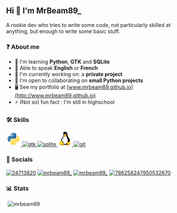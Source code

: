 <!-- Title -->
<h2>Hi 👋 I'm MrBeam89_</h2>

<!-- Description -->
<p>A rookie dev who tries to write some code, not particularly skilled at anything, but enough to write some basic stuff.</p>

<!-- About me -->
<h3 align="left">❓ About me</h3>

* 🧠 I'm learning **Python**, **GTK** and **SQLite**
* 💬 Able to speak **English** or **French**
* 🚀 I'm currently working on: a **private project**
* 🤝 I'm open to collaborating on **small Python projects**
* 🖥️ See my portfolio at [www.mrbeam89.github.io](http://www.mrbeam89.github.io)
* ⚡ (Not so) fun fact : I'm still in highschool

<!-- Skills -->
<h3 align="left">🛠️ Skills</h3>
<p align="left">
  <a href="https://www.python.org" target="_blank" rel="noreferrer"> <img src="https://raw.githubusercontent.com/devicons/devicon/master/icons/python/python-original.svg" alt="python" width="40" height="40"/> </a>
  <a href="https://www.gtk.org/" target="_blank" rel="noreferrer"> <img src="https://upload.wikimedia.org/wikipedia/commons/7/71/GTK_logo.svg" alt="gtk" width="40" height="40"/> </a>
  <a href="https://www.sqlite.org/" target="_blank" rel="noreferrer"> <img src="https://www.vectorlogo.zone/logos/sqlite/sqlite-icon.svg" alt="sqlite" width="40" height="40"/> </a>
  <a href="https://www.linux.org/" target="_blank" rel="noreferrer"> <img src="https://raw.githubusercontent.com/devicons/devicon/master/icons/linux/linux-original.svg" alt="linux" width="40" height="40"/> </a>
  <a href="https://git-scm.com/" target="_blank" rel="noreferrer"> <img src="https://www.vectorlogo.zone/logos/git-scm/git-scm-icon.svg" alt="git" width="40" height="40"/> </a> 
</p>

<!-- Socials -->
<h3 align="left">👥 Socials</h3>
<p align="left">
<a href="https://stackoverflow.com/users/24713820" target="blank"><img align="center" src="https://raw.githubusercontent.com/rahuldkjain/github-profile-readme-generator/master/src/images/icons/Social/stack-overflow.svg" alt="24713820" height="30" width="40" /></a>
<a href="https://www.youtube.com/@mrbeam89_" target="blank"><img align="center" src="https://raw.githubusercontent.com/rahuldkjain/github-profile-readme-generator/master/src/images/icons/Social/youtube.svg" alt="mrbeam89_" height="30" width="40" /></a>
<a href="https://www.leetcode.com/mrbeam89_" target="blank"><img align="center" src="https://raw.githubusercontent.com/rahuldkjain/github-profile-readme-generator/master/src/images/icons/Social/leet-code.svg" alt="mrbeam89_" height="30" width="40" /></a>
<a href="https://discord.com/users/786258247950532670" target="blank"><img align="center" src="https://raw.githubusercontent.com/rahuldkjain/github-profile-readme-generator/master/src/images/icons/Social/discord.svg" alt="786258247950532670" height="30" width="40" /></a>
</p>

<!-- Stats -->
<h3 align="left">📊 Stats</h3>
<p>&nbsp;<img align="center" src="https://github-readme-stats.vercel.app/api?username=mrbeam89&show_icons=true&theme=dark&locale=en" alt="mrbeam89" /></p>

